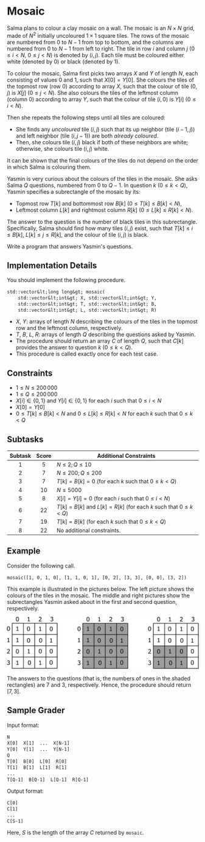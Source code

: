 # Mosaic

Salma plans to colour a clay mosaic on a wall.
The mosaic is an $N \times N$ grid,
 made of $N^2$ initially uncoloured $1 \times 1$ square tiles.
The rows of the mosaic are numbered from $0$ to $N-1$ from top to bottom,
 and the columns are numbered from $0$ to $N-1$ from left to right.
The tile in row $i$ and column $j$ ($0 \leq i < N$, $0 \leq j < N$) is denoted by $(i,j)$.
Each tile must be coloured either
 white (denoted by $0$) or black (denoted by $1$).

To colour the mosaic, Salma first picks two arrays $X$ and $Y$ of length $N$,
 each consisting of values $0$ and $1$, such that $X[0] = Y[0]$.
She colours the tiles of the topmost row (row $0$) according to array $X$,
 such that the colour of tile $(0,j)$ is $X[j]$ ($0 \leq j < N$).
She also colours the tiles of the leftmost column (column $0$) according to array $Y$,
 such that the colour of tile $(i,0)$ is $Y[i]$ ($0 \leq i < N$).

Then she repeats the following steps until all tiles are coloured:
* She finds any *uncoloured* tile $(i,j)$ such that
 its up neighbor (tile $(i-1, j)$) and left neighbor (tile $(i, j-1)$)
 are both *already coloured*.
* Then, she colours tile $(i,j)$ black if both of these neighbors are white;
 otherwise, she colours tile $(i, j)$ white.

It can be shown that the final colours of the tiles do not depend 
on the order in which Salma is colouring them.
 
Yasmin is very curious about the colours of the tiles in the mosaic.
She asks Salma $Q$ questions, numbered from $0$ to $Q-1$.
In question $k$ ($0 \leq k < Q$),
 Yasmin specifies a subrectangle of the mosaic by its:
* Topmost row $T[k]$ and bottommost row $B[k]$ ($0 \leq T[k] \leq B[k] < N$),
* Leftmost column $L[k]$ and rightmost column $R[k]$ ($0 \leq L[k] \leq R[k] < N$).

The answer to the question is the number of black tiles in this subrectangle.
Specifically, Salma should find how many tiles $(i, j)$ exist,
 such that $T[k] \leq i \leq B[k]$, $L[k] \leq j \leq R[k]$,
 and the colour of tile $(i,j)$ is black.

Write a program that answers Yasmin's questions.

## Implementation Details

You should implement the following procedure.

```
std::vector&lt;long long&gt; mosaic(
	std::vector&lt;int&gt; X, std::vector&lt;int&gt; Y,
    std::vector&lt;int&gt; T, std::vector&lt;int&gt; B,
    std::vector&lt;int&gt; L, std::vector&lt;int&gt; R)
```

* $X$, $Y$: arrays of length $N$ describing the colours of the tiles
 in the topmost row and the leftmost column, respectively.
* $T$, $B$, $L$, $R$: arrays of length $Q$ describing the questions asked by Yasmin.
* The procedure should return an array $C$ of length $Q$,
 such that $C[k]$ provides the answer to question $k$ ($0 \leq k < Q$).
* This procedure is called exactly once for each test case.

## Constraints

* $1 \leq N \leq 200\,000$
* $1 \leq Q \leq 200\,000$
* $X[i] \in \{0, 1\}$ and $Y[i] \in \{0, 1\}$
 for each $i$ such that $0 \leq i < N$
* $X[0] = Y[0]$
* $0 \leq T[k] \leq B[k] < N$ and $0 \leq L[k] \leq R[k] < N$
 for each $k$ such that $0 \leq k < Q$

## Subtasks

| Subtask | Score  | Additional Constraints |
| :-----: | :----: | ---------------------- |
| 1       | $5$    | $N \leq 2; Q \leq 10$
| 2       | $7$    | $N \leq 200; Q \leq 200$
| 3       | $7$    | $T[k] = B[k] = 0$ (for each $k$ such that $0 \leq k < Q$)
| 4       | $10$   | $N \leq 5000$
| 5       | $8$    | $X[i] = Y[i] = 0$ (for each $i$ such that $0 \leq i < N$)
| 6       | $22$   | $T[k] = B[k]$ and $L[k] = R[k]$ (for each $k$ such that $0 \leq k < Q$)
| 7       | $19$   | $T[k] = B[k]$ (for each $k$ such that $0 \leq k < Q$)
| 8       | $22$   | No additional constraints.

## Example

Consider the following call.

```
mosaic([1, 0, 1, 0], [1, 1, 0, 1], [0, 2], [3, 3], [0, 0], [3, 2])
```

This example is illustrated in the pictures below.
The left picture shows the colours of the tiles in the mosaic.
The middle and right pictures show the subrectangles
 Yasmin asked about in the first and second question, respectively.

![](example.png "550")

The answers to the questions
 (that is, the numbers of ones in the shaded rectangles)
 are 7 and 3, respectively.
Hence, the procedure should return $[7, 3]$.

## Sample Grader

Input format:

```
N
X[0]  X[1]  ...  X[N-1]
Y[0]  Y[1]  ...  Y[N-1]
Q
T[0]  B[0]  L[0]  R[0]
T[1]  B[1]  L[1]  R[1]
...
T[Q-1]  B[Q-1]  L[Q-1]  R[Q-1]
```

Output format:

```
C[0]
C[1]
...
C[S-1]
```

Here, $S$ is the length of the array $C$ returned by `mosaic`.
